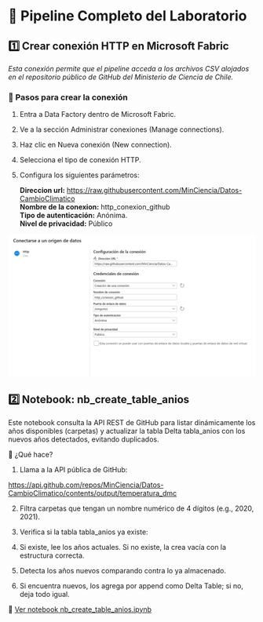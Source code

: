 # 🚀 Pipeline Completo del Laboratorio

## 1️⃣ Crear conexión HTTP en Microsoft Fabric
*Esta conexión permite que el pipeline acceda a los archivos CSV alojados en el repositorio público de GitHub del Ministerio de Ciencia de Chile.*

### 📍 Pasos para crear la conexión
1. Entra a Data Factory dentro de Microsoft Fabric.
2. Ve a la sección Administrar conexiones (Manage connections).
3. Haz clic en Nueva conexión (New connection).
4. Selecciona el tipo de conexión HTTP.

5. Configura los siguientes parámetros:  
    
      **Direccion url:** https://raw.githubusercontent.com/MinCiencia/Datos-CambioClimatico  
      **Nombre de la conexion:** http_conexion_github  
      **Tipo de autenticación:** Anónima.  
      **Nivel de privacidad:** Público  


  ![Conexión HTPP](images/conexion_htpp.png)

## 2️⃣ Notebook: nb_create_table_anios

Este notebook consulta la API REST de GitHub para listar dinámicamente los años disponibles (carpetas) y actualizar la tabla Delta tabla_anios con los nuevos años detectados, evitando duplicados.

📌 ¿Qué hace?

1. Llama a la API pública de GitHub:

https://api.github.com/repos/MinCiencia/Datos-CambioClimatico/contents/output/temperatura_dmc

2. Filtra carpetas que tengan un nombre numérico de 4 dígitos (e.g., 2020, 2021).

3. Verifica si la tabla tabla_anios ya existe:

4. Si existe, lee los años actuales. Si no existe, la crea vacía con la estructura correcta.

5. Detecta los años nuevos comparando contra lo ya almacenado.

6. Si encuentra nuevos, los agrega por append como Delta Table; si no, deja todo igual.

📓 [Ver notebook nb_create_table_anios.ipynb](nb_create_table_anios.ipynb)
